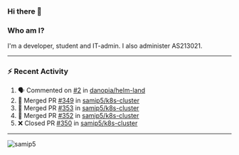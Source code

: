 ### Hi there 👋

### Who am I?
I'm a developer, student and IT-admin. I also administer AS213021.

---
### :zap: Recent Activity
<!--START_SECTION:activity-->
1. 🗣 Commented on [#2](https://github.com/danopia/helm-land/issues/2) in [danopia/helm-land](https://github.com/danopia/helm-land)
2. 🎉 Merged PR [#349](https://github.com/samip5/k8s-cluster/pull/349) in [samip5/k8s-cluster](https://github.com/samip5/k8s-cluster)
3. 🎉 Merged PR [#353](https://github.com/samip5/k8s-cluster/pull/353) in [samip5/k8s-cluster](https://github.com/samip5/k8s-cluster)
4. 🎉 Merged PR [#352](https://github.com/samip5/k8s-cluster/pull/352) in [samip5/k8s-cluster](https://github.com/samip5/k8s-cluster)
5. ❌ Closed PR [#350](https://github.com/samip5/k8s-cluster/pull/350) in [samip5/k8s-cluster](https://github.com/samip5/k8s-cluster)
<!--END_SECTION:activity-->
---

<img align="center" src="https://github-readme-stats.vercel.app/api?username=samip5&show_icons=true" alt="samip5" />
